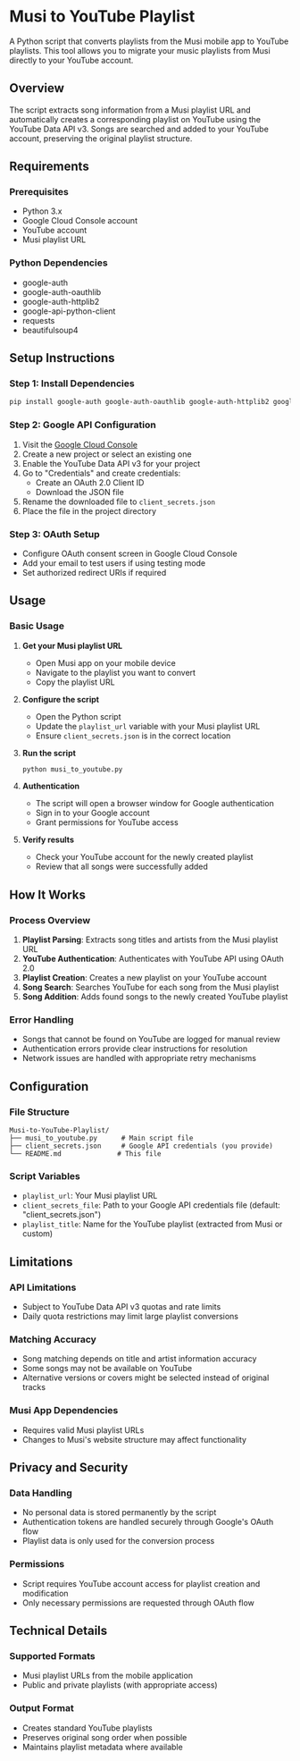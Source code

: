 # Musi to YouTube Playlist

A Python script that converts playlists from the Musi mobile app to YouTube playlists. This tool allows you to migrate your music playlists from Musi directly to your YouTube account.

## Overview

The script extracts song information from a Musi playlist URL and automatically creates a corresponding playlist on YouTube using the YouTube Data API v3. Songs are searched and added to your YouTube account, preserving the original playlist structure.

## Requirements

### Prerequisites
- Python 3.x
- Google Cloud Console account
- YouTube account
- Musi playlist URL

### Python Dependencies
- google-auth
- google-auth-oauthlib
- google-auth-httplib2
- google-api-python-client
- requests
- beautifulsoup4

## Setup Instructions

### Step 1: Install Dependencies
```bash
pip install google-auth google-auth-oauthlib google-auth-httplib2 google-api-python-client requests beautifulsoup4
```

### Step 2: Google API Configuration
1. Visit the [Google Cloud Console](https://console.cloud.google.com/welcome)
2. Create a new project or select an existing one
3. Enable the YouTube Data API v3 for your project
4. Go to "Credentials" and create credentials:
   - Create an OAuth 2.0 Client ID
   - Download the JSON file
5. Rename the downloaded file to `client_secrets.json`
6. Place the file in the project directory

### Step 3: OAuth Setup
- Configure OAuth consent screen in Google Cloud Console
- Add your email to test users if using testing mode
- Set authorized redirect URIs if required

## Usage

### Basic Usage
1. **Get your Musi playlist URL**
   - Open Musi app on your mobile device
   - Navigate to the playlist you want to convert
   - Copy the playlist URL

2. **Configure the script**
   - Open the Python script
   - Update the `playlist_url` variable with your Musi playlist URL
   - Ensure `client_secrets.json` is in the correct location

3. **Run the script**
   ```bash
   python musi_to_youtube.py
   ```

4. **Authentication**
   - The script will open a browser window for Google authentication
   - Sign in to your Google account
   - Grant permissions for YouTube access

5. **Verify results**
   - Check your YouTube account for the newly created playlist
   - Review that all songs were successfully added

## How It Works

### Process Overview
1. **Playlist Parsing**: Extracts song titles and artists from the Musi playlist URL
2. **YouTube Authentication**: Authenticates with YouTube API using OAuth 2.0
3. **Playlist Creation**: Creates a new playlist on your YouTube account
4. **Song Search**: Searches YouTube for each song from the Musi playlist
5. **Song Addition**: Adds found songs to the newly created YouTube playlist

### Error Handling
- Songs that cannot be found on YouTube are logged for manual review
- Authentication errors provide clear instructions for resolution
- Network issues are handled with appropriate retry mechanisms

## Configuration

### File Structure
```
Musi-to-YouTube-Playlist/
├── musi_to_youtube.py      # Main script file
├── client_secrets.json     # Google API credentials (you provide)
└── README.md              # This file
```

### Script Variables
- `playlist_url`: Your Musi playlist URL
- `client_secrets_file`: Path to your Google API credentials file (default: "client_secrets.json")
- `playlist_title`: Name for the YouTube playlist (extracted from Musi or custom)

## Limitations

### API Limitations
- Subject to YouTube Data API v3 quotas and rate limits
- Daily quota restrictions may limit large playlist conversions

### Matching Accuracy
- Song matching depends on title and artist information accuracy
- Some songs may not be available on YouTube
- Alternative versions or covers might be selected instead of original tracks

### Musi App Dependencies
- Requires valid Musi playlist URLs
- Changes to Musi's website structure may affect functionality

## Privacy and Security

### Data Handling
- No personal data is stored permanently by the script
- Authentication tokens are handled securely through Google's OAuth flow
- Playlist data is only used for the conversion process

### Permissions
- Script requires YouTube account access for playlist creation and modification
- Only necessary permissions are requested through OAuth flow

## Technical Details

### Supported Formats
- Musi playlist URLs from the mobile application
- Public and private playlists (with appropriate access)

### Output Format
- Creates standard YouTube playlists
- Preserves original song order when possible
- Maintains playlist metadata where available
